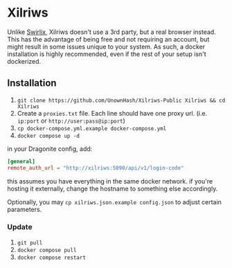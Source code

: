 # Xilriws

Unlike [Swirlix](https://github.com/UnownHash/Swirlix-Public), Xilriws doesn't use a 3rd party, but a real browser instead. 
This has the advantage of being free and not requiring an account, but might result in some issues unique to your system. 
As such, a docker installation is highly recommended, even if the rest of your setup isn't dockerized.

## Installation

1. `git clone https://github.com/UnownHash/Xilriws-Public Xilriws && cd Xilriws`
2. Create a `proxies.txt` file. Each line should have one proxy url. (i.e. `ip:port` or `http://user:pass@ip:port`)
3. `cp docker-compose.yml.example docker-compose.yml`
4. `docker compose up -d`

in your Dragonite config, add: 

```toml
[general]
remote_auth_url = "http://xilriws:5090/api/v1/login-code"
```

this assumes you have everything in the same docker network. if you're hosting it externally, change the hostname to
something else accordingly.

Optionally, you may `cp xilriws.json.example config.json` to adjust certain parameters.

### Update

1. `git pull`
2. `docker compose pull`
3. `docker compose restart`
